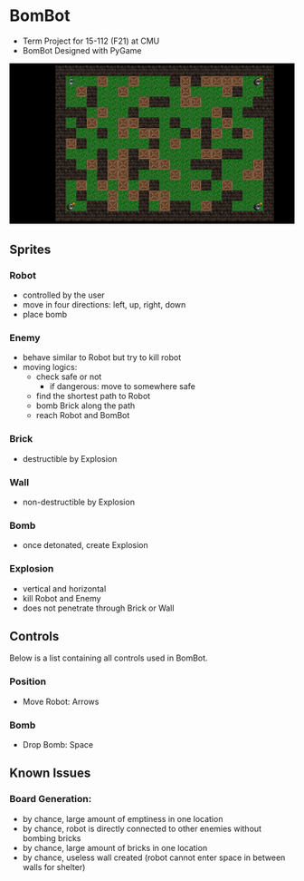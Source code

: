 # BomBot

- Term Project for 15-112 (F21) at CMU
- BomBot Designed with PyGame

![Preview](./asset/image/preview.png)

## Sprites

### Robot

- controlled by the user
- move in four directions: left, up, right, down
- place bomb

### Enemy

- behave similar to Robot but try to kill robot
- moving logics:
  - check safe or not
    - if dangerous: move to somewhere safe
  - find the shortest path to Robot
  - bomb Brick along the path
  - reach Robot and BomBot

### Brick

- destructible by Explosion

### Wall

- non-destructible by Explosion

### Bomb

- once detonated, create Explosion

### Explosion

- vertical and horizontal
- kill Robot and Enemy
- does not penetrate through Brick or Wall

## Controls

Below is a list containing all controls used in BomBot.

### Position

- Move Robot: Arrows

### Bomb

- Drop Bomb: Space

## Known Issues

### Board Generation:
  - by chance, large amount of emptiness in one location
  - by chance, robot is directly connected to other enemies without bombing bricks
  - by chance, large amount of bricks in one location
  - by chance, useless wall created (robot cannot enter space in between walls for shelter)



